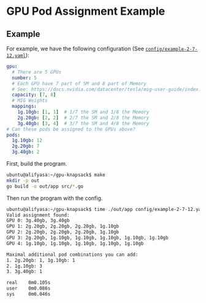 # GPU Pod Assignment Example

## Example

For example, we have the following configuration (See [`config/example-2-7-12.yaml`](config/example-2-7-12.yaml)):

```yaml
gpu:
  # There are 5 GPUs
  number: 5
  # Each GPU have 7 part of SM and 8 part of Memory
  # See: https://docs.nvidia.com/datacenter/tesla/mig-user-guide/index.html#id15
  capacity: [7, 8]
  # MIG Weights
  mappings:
    1g.10gb: [1, 1]  # 1/7 the SM and 1/8 the Memory
    2g.20gb: [2, 2]  # 2/7 the SM and 2/8 the Memory
    3g.40gb: [3, 4]  # 3/7 the SM and 4/8 the Memory
# Can these pods be assigned to the GPUs above?
pods:
  1g.10gb: 12  
  2g.20gb: 7
  3g.40gb: 2
  ```

First, build the program.

```sh
ubuntu@alifyasa:~/gpu-knapsack$ make
mkdir -p out
go build -o out/app src/*.go
```

Then run the program with the config.

```sh
ubuntu@alifyasa:~/gpu-knapsack$ time ./out/app config/example-2-7-12.yaml
Valid assignment found:
GPU 0: 3g.40gb, 3g.40gb
GPU 1: 2g.20gb, 2g.20gb, 2g.20gb, 1g.10gb
GPU 2: 2g.20gb, 2g.20gb, 2g.20gb, 1g.10gb
GPU 3: 2g.20gb, 1g.10gb, 1g.10gb, 1g.10gb, 1g.10gb, 1g.10gb
GPU 4: 1g.10gb, 1g.10gb, 1g.10gb, 1g.10gb, 1g.10gb

Maximal additional pod combinations you can add:
1. 2g.20gb: 1, 1g.10gb: 1
2. 1g.10gb: 3
3. 3g.40gb: 1

real    0m0.105s
user    0m0.086s
sys     0m0.046s
```
